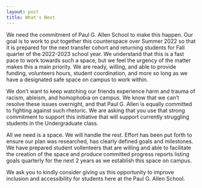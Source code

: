 ```yaml
---
layout: post
title: What's Next
---
```


We need the commitment of Paul G. Allen School to make this happen. Our goal is to work to put together this counterspace over Summer 2022 so that it is prepared for the next transfer cohort and returning students for Fall quarter of the 2022-2023 school year. We understand that this is a fast pace to work towards such a space, but we feel the urgency of the matter makes this a main priority. We are ready, willing, and able to provide funding, volunteers hours, student coordination, and more so long as we have a designated safe space on campus to work within.

We don’t want to keep watching our friends experience harm and trauma of racism, ableism, and homophobia on campus. We know that we can’t resolve these issues overnight, and that Paul G. Allen is equally committed to fighting against such rhetoric. We are asking that you use that strong commitment to support this initiative that will support currently struggling students in the Undergraduate class.

All we need is a space. We will handle the rest. Effort has been put forth to ensure our plan was researched, has clearly defined goals and milestones.  We have prepared student vollenteers that are willing and able to facilitate the creation of the space and produce committed progress reports listing goals quarterly for the next 2 years as we establish this space on campus.

We ask you to kindly consider giving us this opportunity to improve inclusion and accessibility for students here at the Paul G. Allen School.
